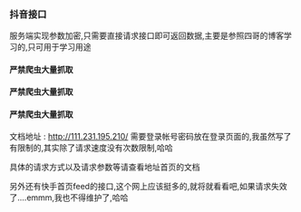 ### 抖音接口

服务端实现参数加密,只需要直接请求接口即可返回数据,主要是参照四哥的博客学习的,只可用于学习用途

#### 严禁爬虫大量抓取
#### 严禁爬虫大量抓取
#### 严禁爬虫大量抓取

文档地址 : http://111.231.195.210/ 需要登录帐号密码放在登录页面的,我虽然写了有限制的,其实除了请求速度没有次数限制,哈哈

具体的请求方式以及请求参数等请查看地址首页的文档

另外还有快手首页feed的接口,这个网上应该挺多的,就将就看看吧,如果请求失效了....emmm,我也不得维护了,哈哈
